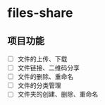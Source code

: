 # files-share

## 项目功能

- [ ] 文件的上传、下载
- [ ] 文件链接、二维码分享
- [ ] 文件的删除、重命名
- [ ] 文件的分类管理
- [ ] 文件夹的创建、删除、重命名
